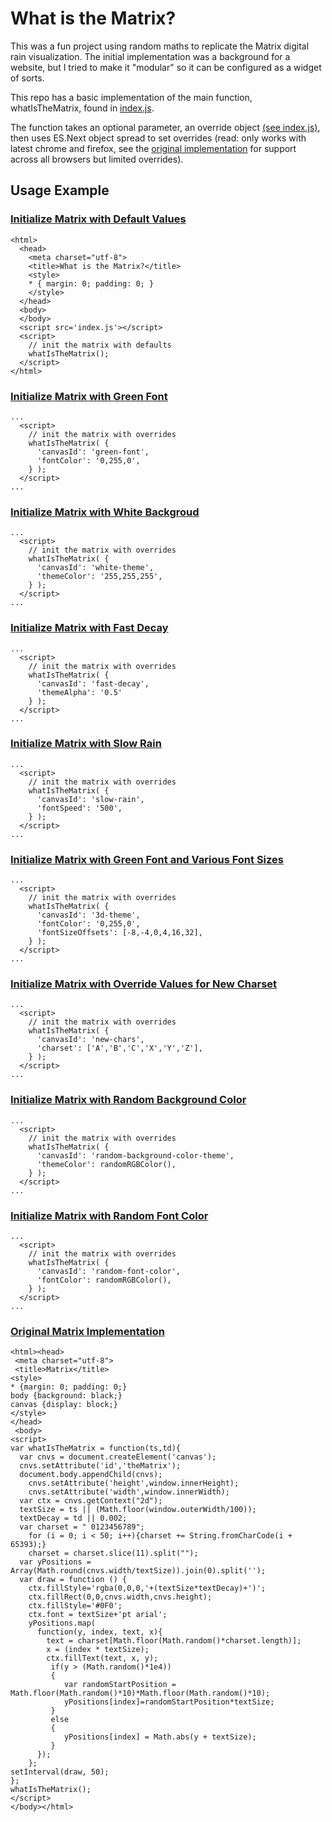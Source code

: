 # What is the Matrix?

This was a fun project using random maths to replicate the Matrix digital rain visualization.  The initial implementation was a background for a website, but I tried to make it "modular" so it can be configured as a widget of sorts.

This repo has a basic implementation of the main function, whatIsTheMatrix, found in [index.js](./index.js).

The function takes an optional parameter, an override object [(see index.js)](./index.js), then uses ES.Next object spread to set overrides (read: only works with latest chrome and firefox, see the [original implementation](#original-matrix-implementation) for support across all browsers but limited overrides).

## Usage Example

### [Initialize Matrix with Default Values](https://emb417.github.io/what-is-the-matrix/)
```
<html>
  <head>
    <meta charset="utf-8">
    <title>What is the Matrix?</title>
    <style>
    * { margin: 0; padding: 0; }
    </style>
  </head>
  <body>
  </body>
  <script src='index.js'></script>
  <script>
    // init the matrix with defaults
    whatIsTheMatrix();
  </script>
</html>
```

### [Initialize Matrix with Green Font](https://emb417.github.io/what-is-the-matrix/green-font.html)
```
...
  <script>
    // init the matrix with overrides
    whatIsTheMatrix( {
      'canvasId': 'green-font',
      'fontColor': '0,255,0',
    } );
  </script>
...
```

### [Initialize Matrix with White Backgroud](https://emb417.github.io/what-is-the-matrix/white-theme.html)
```
...
  <script>
    // init the matrix with overrides
    whatIsTheMatrix( {
      'canvasId': 'white-theme',
      'themeColor': '255,255,255',
    } );
  </script>
...
```

### [Initialize Matrix with Fast Decay](https://emb417.github.io/what-is-the-matrix/fast-decay.html)
```
...
  <script>
    // init the matrix with overrides
    whatIsTheMatrix( {
      'canvasId': 'fast-decay',
      'themeAlpha': '0.5'
    } );
  </script>
...
```

### [Initialize Matrix with Slow Rain](https://emb417.github.io/what-is-the-matrix/slow-rain.html)
```
...
  <script>
    // init the matrix with overrides
    whatIsTheMatrix( {
      'canvasId': 'slow-rain',
      'fontSpeed': '500',
    } );
  </script>
...
```

### [Initialize Matrix with Green Font and Various Font Sizes](https://emb417.github.io/what-is-the-matrix/3d-theme.html)
```
...
  <script>
    // init the matrix with overrides
    whatIsTheMatrix( {
      'canvasId': '3d-theme',
      'fontColor': '0,255,0',
      'fontSizeOffsets': [-8,-4,0,4,16,32],
    } );
  </script>
...
```

### [Initialize Matrix with Override Values for New Charset](https://emb417.github.io/what-is-the-matrix/new-chars.html)
```
...
  <script>
    // init the matrix with overrides
    whatIsTheMatrix( {
      'canvasId': 'new-chars',
      'charset': ['A','B','C','X','Y','Z'],
    } );
  </script>
...
```

### [Initialize Matrix with Random Background Color](https://emb417.github.io/what-is-the-matrix/random-background-color-theme.html)
```
...
  <script>
    // init the matrix with overrides
    whatIsTheMatrix( {
      'canvasId': 'random-background-color-theme',
      'themeColor': randomRGBColor(),
    } );
  </script>
...
```

### [Initialize Matrix with Random Font Color](https://emb417.github.io/what-is-the-matrix/random-font-color.html)
```
...
  <script>
    // init the matrix with overrides
    whatIsTheMatrix( {
      'canvasId': 'random-font-color',
      'fontColor': randomRGBColor(),
    } );
  </script>
...
```

### [Original Matrix Implementation](https://emb417.github.io/what-is-the-matrix/vanilla-es5.html)
```
<html><head>
 <meta charset="utf-8">
 <title>Matrix</title>
<style>
* {margin: 0; padding: 0;}
body {background: black;}
canvas {display: block;}
</style>
</head>
 <body>
<script>
var whatIsTheMatrix = function(ts,td){
  var cnvs = document.createElement('canvas');
  cnvs.setAttribute('id','theMatrix');
  document.body.appendChild(cnvs);
    cnvs.setAttribute('height',window.innerHeight);
    cnvs.setAttribute('width',window.innerWidth);
  var ctx = cnvs.getContext("2d");
  textSize = ts || (Math.floor(window.outerWidth/100));
  textDecay = td || 0.002;
  var charset = " 0123456789";
    for (i = 0; i < 50; i++){charset += String.fromCharCode(i + 65393);}
    charset = charset.slice(11).split("");
  var yPositions = Array(Math.round(cnvs.width/textSize)).join(0).split('');
  var draw = function () {
    ctx.fillStyle='rgba(0,0,0,'+(textSize*textDecay)+')';
    ctx.fillRect(0,0,cnvs.width,cnvs.height);
    ctx.fillStyle='#0F0';
    ctx.font = textSize+'pt arial';
    yPositions.map(
      function(y, index, text, x){
        text = charset[Math.floor(Math.random()*charset.length)];
        x = (index * textSize);
        ctx.fillText(text, x, y);
         if(y > (Math.random()*1e4))
         {
            var randomStartPosition = Math.floor(Math.random()*10)*Math.floor(Math.random()*10);
            yPositions[index]=randomStartPosition*textSize;
         }
         else
         {
            yPositions[index] = Math.abs(y + textSize);
         }
      });
    };
setInterval(draw, 50);
};
whatIsTheMatrix();
</script>
</body></html>
```
